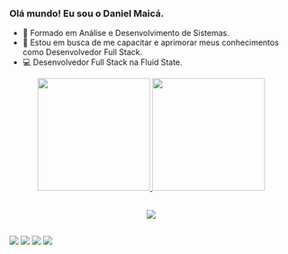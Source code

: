 ### Olá mundo! Eu sou o Daniel Maicá.

- 📖 Formado em Análise e Desenvolvimento de Sistemas.
- 🧠 Estou em busca de me capacitar e aprimorar meus conhecimentos como Desenvolvedor Full Stack.
- 💻 Desenvolvedor Full Stack na Fluid State.

<div align="center">
  
  <!-- GitHub Stats -->
  <a href="https://github.com/danielmaica">
  <img height="200rem" src="https://github-readme-stats.vercel.app/api?username=danielmaica&show_icons=true&theme=codeSTACKr&include_all_commits=true"/>
  <img height="200rem" src="https://github-readme-stats.vercel.app/api/top-langs/?username=danielmaica&layout=compact&langs_count=7&theme=codeSTACKr"/>
</div>

  <!-- Tecnologias -->
  <div style="display: inline_block"><br>    
  <p align="center">
    <a href="https://skillicons.dev">
      <img src="https://skillicons.dev/icons?i=dotnet,cs,mongodb,py,angular,js,ts,html,css" />
    </a>
  </p>
</div>
    
  ##

 <!-- Redes Sociais -->
  <div> 
  <a href="https://devdanielmaica.vercel.app/" target="_blank"><img src="https://img.shields.io/badge/Portfolio-255E63?style=for-the-badge&logo=About.me&logoColor=white" target="_blank"></a>
  <a href="https://www.youtube.com/@maica-dev" target="_blank"><img src="https://img.shields.io/badge/Youtube-FF0000?style=for-the-badge&logo=youtube&logoColor=white" target="_blank"></a>
  <a href="https://www.linkedin.com/in/daniel-escobar-maic%C3%A1-8ba4b8186/" target="_blank"><img src="https://img.shields.io/badge/LinkedIn-0a66c2?style=for-the-badge&logo=linkedin&logoColor=white" target="_blank"></a> 
  <a href = "mailto:danielmaica.dev@gmail.com"><img src="https://img.shields.io/badge/Gmail-ea4335?style=for-the-badge&logo=gmail&logoColor=white" target="_blank"></a>
 
</div>

